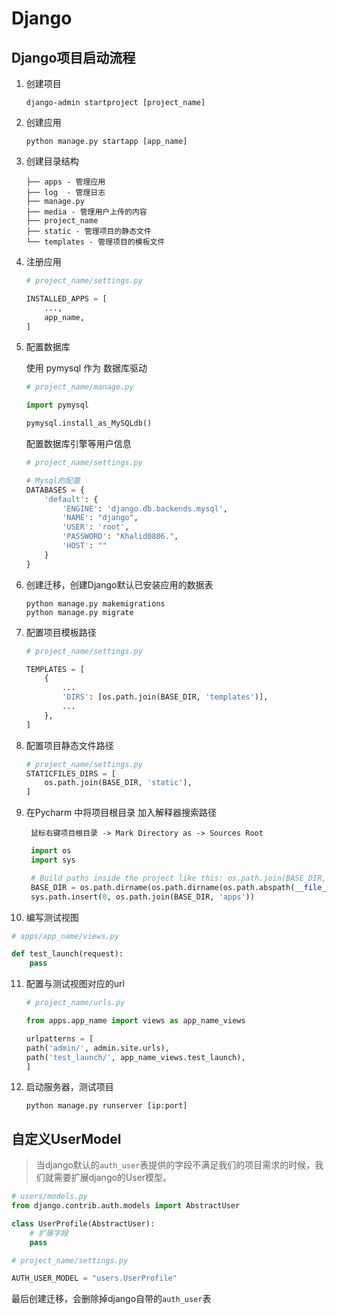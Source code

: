 # Django

## Django项目启动流程
1. 创建项目

   ```shell
   django-admin startproject [project_name]
   ```

2. 创建应用

   ```shell
   python manage.py startapp [app_name]
   ```
   
3. 创建目录结构

   ```
   ├── apps - 管理应用
   ├── log  - 管理日志
   ├── manage.py
   ├── media - 管理用户上传的内容
   ├── project_name
   ├── static - 管理项目的静态文件
   └── templates - 管理项目的模板文件
   ```

4. 注册应用

   ```python
   # project_name/settings.py

   INSTALLED_APPS = [
       ...,
       app_name,
   ] 
   ```

5. 配置数据库

   使用 pymysql 作为 数据库驱动

   ```python
   # project_name/manage.py
   
   import pymysql
   
   pymysql.install_as_MySQLdb()
   ```

   配置数据库引擎等用户信息

   ```python
   # project_name/settings.py
   
   # Mysql的配置
   DATABASES = {
       'default': {
           'ENGINE': 'django.db.backends.mysql',
           'NAME': "django",
           'USER': 'root',
           'PASSWORD': "Khalid0806.",
           'HOST': ""
       }
   }
   ```

6. 创建迁移，创建Django默认已安装应用的数据表

   ```shell
   python manage.py makemigrations
   python manage.py migrate
   ```

7. 配置项目模板路径

   ```python
   # project_name/settings.py
   
   TEMPLATES = [
       {   
           ...
           'DIRS': [os.path.join(BASE_DIR, 'templates')],
           ...   
       },
   ]
   ```

8. 配置项目静态文件路径

   ```python
   # project_name/settings.py
   STATICFILES_DIRS = [
       os.path.join(BASE_DIR, 'static'),
   ]
   ```

9. 在Pycharm 中将项目根目录 加入解释器搜索路径

   ```
    鼠标右键项目根目录 -> Mark Directory as -> Sources Root
   
   ```

   ```python
    import os
    import sys

    # Build paths inside the project like this: os.path.join(BASE_DIR, ...)
    BASE_DIR = os.path.dirname(os.path.dirname(os.path.abspath(__file__)))
    sys.path.insert(0, os.path.join(BASE_DIR, 'apps'))
   ```

10. 编写测试视图

   ```python
   # apps/app_name/views.py
   
   def test_launch(request):
       pass
   ```

11. 配置与测试视图对应的url

    ```python
    # project_name/urls.py

    from apps.app_name import views as app_name_views

    urlpatterns = [
	path('admin/', admin.site.urls),
	path('test_launch/', app_name_views.test_launch),
    ]

    ```
12. 启动服务器，测试项目

    ```shell
    python manage.py runserver [ip:port]
    ```

    
## 自定义UserModel
> 当django默认的`auth_user`表提供的字段不满足我们的项目需求的时候，我们就需要扩展django的User模型。

```python
# users/models.py
from django.contrib.auth.models import AbstractUser

class UserProfile(AbstractUser):
    # 扩展字段
    pass

```
```python
# project_name/settings.py

AUTH_USER_MODEL = "users.UserProfile"
```
最后创建迁移，会删除掉django自带的`auth_user`表

